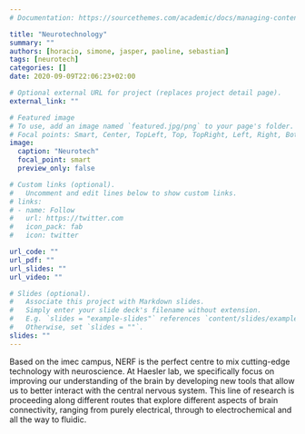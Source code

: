 ```yaml
---
# Documentation: https://sourcethemes.com/academic/docs/managing-content/

title: "Neurotechnology"
summary: ""
authors: [horacio, simone, jasper, paoline, sebastian]
tags: [neurotech]
categories: []
date: 2020-09-09T22:06:23+02:00

# Optional external URL for project (replaces project detail page).
external_link: ""

# Featured image
# To use, add an image named `featured.jpg/png` to your page's folder.
# Focal points: Smart, Center, TopLeft, Top, TopRight, Left, Right, BottomLeft, Bottom, BottomRight.
image:
  caption: "Neurotech"
  focal_point: smart
  preview_only: false

# Custom links (optional).
#   Uncomment and edit lines below to show custom links.
# links:
# - name: Follow
#   url: https://twitter.com
#   icon_pack: fab
#   icon: twitter

url_code: ""
url_pdf: ""
url_slides: ""
url_video: ""

# Slides (optional).
#   Associate this project with Markdown slides.
#   Simply enter your slide deck's filename without extension.
#   E.g. `slides = "example-slides"` references `content/slides/example-slides.md`.
#   Otherwise, set `slides = ""`.
slides: ""
---
```


Based on the imec campus, NERF is the perfect centre to mix cutting-edge technology with neuroscience. At Haesler lab, we specifically focus on improving our understanding of the brain by developing new tools that allow us to better interact with the central nervous system. This line of research is proceeding along different routes that explore different aspects of brain connectivity, ranging from purely electrical, through to electrochemical and all the way to fluidic. 